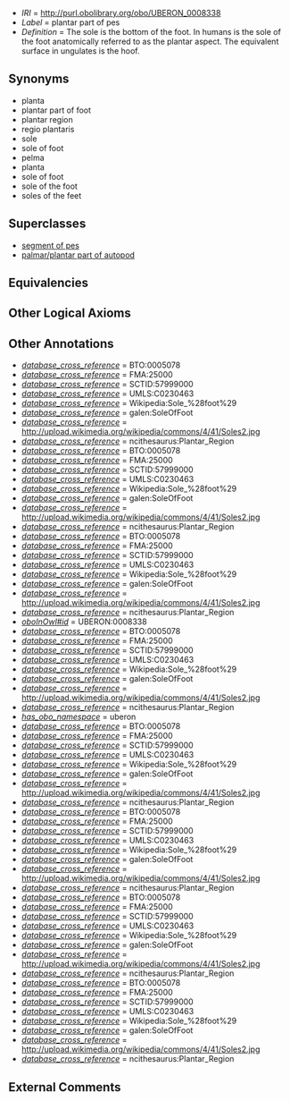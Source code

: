  * *IRI* = http://purl.obolibrary.org/obo/UBERON_0008338
 * *Label* = plantar part of pes
 * *Definition* = The sole is the bottom of the foot. In humans is the sole of the foot anatomically referred to as the plantar aspect. The equivalent surface in ungulates is the hoof.

## Synonyms

 * planta
 * plantar part of foot
 * plantar region
 * regio plantaris
 * sole
 * sole of foot
 * pelma
 * planta
 * sole of foot
 * sole of the foot
 * soles of the feet

## Superclasses

 * [segment of pes](../../UBERON/45/UBERON_0005445.md)
 * [palmar/plantar part of autopod](../../UBERON/37/UBERON_0008837.md)

## Equivalencies


## Other Logical Axioms


## Other Annotations

 * *[database_cross_reference](../../ef/oboInOwl#hasDbXref.md)* = BTO:0005078
 * *[database_cross_reference](../../ef/oboInOwl#hasDbXref.md)* = FMA:25000
 * *[database_cross_reference](../../ef/oboInOwl#hasDbXref.md)* = SCTID:57999000
 * *[database_cross_reference](../../ef/oboInOwl#hasDbXref.md)* = UMLS:C0230463
 * *[database_cross_reference](../../ef/oboInOwl#hasDbXref.md)* = Wikipedia:Sole_%28foot%29
 * *[database_cross_reference](../../ef/oboInOwl#hasDbXref.md)* = galen:SoleOfFoot
 * *[database_cross_reference](../../ef/oboInOwl#hasDbXref.md)* = http://upload.wikimedia.org/wikipedia/commons/4/41/Soles2.jpg
 * *[database_cross_reference](../../ef/oboInOwl#hasDbXref.md)* = ncithesaurus:Plantar_Region
 * *[database_cross_reference](../../ef/oboInOwl#hasDbXref.md)* = BTO:0005078
 * *[database_cross_reference](../../ef/oboInOwl#hasDbXref.md)* = FMA:25000
 * *[database_cross_reference](../../ef/oboInOwl#hasDbXref.md)* = SCTID:57999000
 * *[database_cross_reference](../../ef/oboInOwl#hasDbXref.md)* = UMLS:C0230463
 * *[database_cross_reference](../../ef/oboInOwl#hasDbXref.md)* = Wikipedia:Sole_%28foot%29
 * *[database_cross_reference](../../ef/oboInOwl#hasDbXref.md)* = galen:SoleOfFoot
 * *[database_cross_reference](../../ef/oboInOwl#hasDbXref.md)* = http://upload.wikimedia.org/wikipedia/commons/4/41/Soles2.jpg
 * *[database_cross_reference](../../ef/oboInOwl#hasDbXref.md)* = ncithesaurus:Plantar_Region
 * *[database_cross_reference](../../ef/oboInOwl#hasDbXref.md)* = BTO:0005078
 * *[database_cross_reference](../../ef/oboInOwl#hasDbXref.md)* = FMA:25000
 * *[database_cross_reference](../../ef/oboInOwl#hasDbXref.md)* = SCTID:57999000
 * *[database_cross_reference](../../ef/oboInOwl#hasDbXref.md)* = UMLS:C0230463
 * *[database_cross_reference](../../ef/oboInOwl#hasDbXref.md)* = Wikipedia:Sole_%28foot%29
 * *[database_cross_reference](../../ef/oboInOwl#hasDbXref.md)* = galen:SoleOfFoot
 * *[database_cross_reference](../../ef/oboInOwl#hasDbXref.md)* = http://upload.wikimedia.org/wikipedia/commons/4/41/Soles2.jpg
 * *[database_cross_reference](../../ef/oboInOwl#hasDbXref.md)* = ncithesaurus:Plantar_Region
 * *[oboInOwl#id](../../id/oboInOwl#id.md)* = UBERON:0008338
 * *[database_cross_reference](../../ef/oboInOwl#hasDbXref.md)* = BTO:0005078
 * *[database_cross_reference](../../ef/oboInOwl#hasDbXref.md)* = FMA:25000
 * *[database_cross_reference](../../ef/oboInOwl#hasDbXref.md)* = SCTID:57999000
 * *[database_cross_reference](../../ef/oboInOwl#hasDbXref.md)* = UMLS:C0230463
 * *[database_cross_reference](../../ef/oboInOwl#hasDbXref.md)* = Wikipedia:Sole_%28foot%29
 * *[database_cross_reference](../../ef/oboInOwl#hasDbXref.md)* = galen:SoleOfFoot
 * *[database_cross_reference](../../ef/oboInOwl#hasDbXref.md)* = http://upload.wikimedia.org/wikipedia/commons/4/41/Soles2.jpg
 * *[database_cross_reference](../../ef/oboInOwl#hasDbXref.md)* = ncithesaurus:Plantar_Region
 * *[has_obo_namespace](../../ce/oboInOwl#hasOBONamespace.md)* = uberon
 * *[database_cross_reference](../../ef/oboInOwl#hasDbXref.md)* = BTO:0005078
 * *[database_cross_reference](../../ef/oboInOwl#hasDbXref.md)* = FMA:25000
 * *[database_cross_reference](../../ef/oboInOwl#hasDbXref.md)* = SCTID:57999000
 * *[database_cross_reference](../../ef/oboInOwl#hasDbXref.md)* = UMLS:C0230463
 * *[database_cross_reference](../../ef/oboInOwl#hasDbXref.md)* = Wikipedia:Sole_%28foot%29
 * *[database_cross_reference](../../ef/oboInOwl#hasDbXref.md)* = galen:SoleOfFoot
 * *[database_cross_reference](../../ef/oboInOwl#hasDbXref.md)* = http://upload.wikimedia.org/wikipedia/commons/4/41/Soles2.jpg
 * *[database_cross_reference](../../ef/oboInOwl#hasDbXref.md)* = ncithesaurus:Plantar_Region
 * *[database_cross_reference](../../ef/oboInOwl#hasDbXref.md)* = BTO:0005078
 * *[database_cross_reference](../../ef/oboInOwl#hasDbXref.md)* = FMA:25000
 * *[database_cross_reference](../../ef/oboInOwl#hasDbXref.md)* = SCTID:57999000
 * *[database_cross_reference](../../ef/oboInOwl#hasDbXref.md)* = UMLS:C0230463
 * *[database_cross_reference](../../ef/oboInOwl#hasDbXref.md)* = Wikipedia:Sole_%28foot%29
 * *[database_cross_reference](../../ef/oboInOwl#hasDbXref.md)* = galen:SoleOfFoot
 * *[database_cross_reference](../../ef/oboInOwl#hasDbXref.md)* = http://upload.wikimedia.org/wikipedia/commons/4/41/Soles2.jpg
 * *[database_cross_reference](../../ef/oboInOwl#hasDbXref.md)* = ncithesaurus:Plantar_Region
 * *[database_cross_reference](../../ef/oboInOwl#hasDbXref.md)* = BTO:0005078
 * *[database_cross_reference](../../ef/oboInOwl#hasDbXref.md)* = FMA:25000
 * *[database_cross_reference](../../ef/oboInOwl#hasDbXref.md)* = SCTID:57999000
 * *[database_cross_reference](../../ef/oboInOwl#hasDbXref.md)* = UMLS:C0230463
 * *[database_cross_reference](../../ef/oboInOwl#hasDbXref.md)* = Wikipedia:Sole_%28foot%29
 * *[database_cross_reference](../../ef/oboInOwl#hasDbXref.md)* = galen:SoleOfFoot
 * *[database_cross_reference](../../ef/oboInOwl#hasDbXref.md)* = http://upload.wikimedia.org/wikipedia/commons/4/41/Soles2.jpg
 * *[database_cross_reference](../../ef/oboInOwl#hasDbXref.md)* = ncithesaurus:Plantar_Region
 * *[database_cross_reference](../../ef/oboInOwl#hasDbXref.md)* = BTO:0005078
 * *[database_cross_reference](../../ef/oboInOwl#hasDbXref.md)* = FMA:25000
 * *[database_cross_reference](../../ef/oboInOwl#hasDbXref.md)* = SCTID:57999000
 * *[database_cross_reference](../../ef/oboInOwl#hasDbXref.md)* = UMLS:C0230463
 * *[database_cross_reference](../../ef/oboInOwl#hasDbXref.md)* = Wikipedia:Sole_%28foot%29
 * *[database_cross_reference](../../ef/oboInOwl#hasDbXref.md)* = galen:SoleOfFoot
 * *[database_cross_reference](../../ef/oboInOwl#hasDbXref.md)* = http://upload.wikimedia.org/wikipedia/commons/4/41/Soles2.jpg
 * *[database_cross_reference](../../ef/oboInOwl#hasDbXref.md)* = ncithesaurus:Plantar_Region

## External Comments

